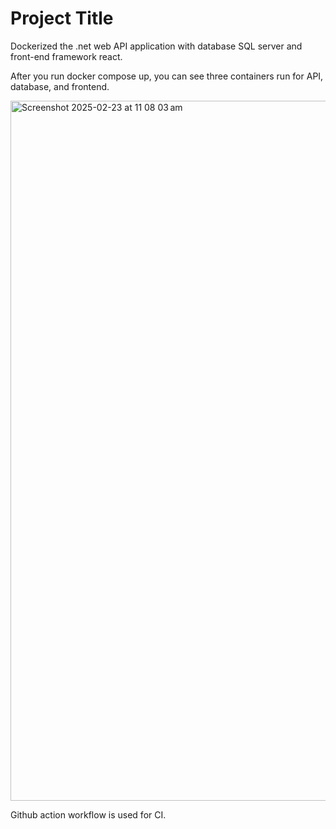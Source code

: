
# Project Title

Dockerized the .net web API application with database SQL server and front-end framework react.

After you run docker compose up, you can see three containers run for API, database, and frontend.

<img width="1120" alt="Screenshot 2025-02-23 at 11 08 03 am" src="https://github.com/user-attachments/assets/10a00ab4-09f4-4fa0-8b0a-04a417994e93" />


Github action workflow is used for CI.



